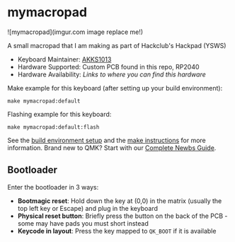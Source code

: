 # mymacropad

![mymacropad](imgur.com image replace me!)

A small macropad that I am making as part of Hackclub's Hackpad (YSWS)

* Keyboard Maintainer: [AKKS1013](https://github.com/AKKS1013)
* Hardware Supported: Custom PCB found in this repo, RP2040
* Hardware Availability: *Links to where you can find this hardware*

Make example for this keyboard (after setting up your build environment):

    make mymacropad:default

Flashing example for this keyboard:

    make mymacropad:default:flash

See the [build environment setup](https://docs.qmk.fm/#/getting_started_build_tools) and the [make instructions](https://docs.qmk.fm/#/getting_started_make_guide) for more information. Brand new to QMK? Start with our [Complete Newbs Guide](https://docs.qmk.fm/#/newbs).

## Bootloader

Enter the bootloader in 3 ways:

* **Bootmagic reset**: Hold down the key at (0,0) in the matrix (usually the top left key or Escape) and plug in the keyboard
* **Physical reset button**: Briefly press the button on the back of the PCB - some may have pads you must short instead
* **Keycode in layout**: Press the key mapped to `QK_BOOT` if it is available
